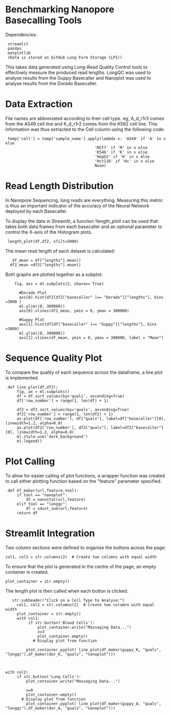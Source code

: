 # Benchmarking Nanopore Basecalling Tools
Dependencies:

     streamlit
     pandas
     matplotlib
     (Data is stored on GitHub Long Form Storage (LFS))

This takes data generated using Long-Read Quality Control tools to effectively measure the produced read lengths. LongQC was used to analyse results from the Guppy Basecaller and Nanoplot was used to analyse results from the Dorado Basecaller. 

# Data Extraction
File names are abbreviated according to their cell type. eg, A_d_r1r3 comes from the A549 cell line and K_d_r1r2 comes from the K562 cell line. This information was thus extracted to the Cell column using the following code:

     temp['cell'] = temp['sample_name'].apply(lambda x: 'A549' if 'A' in x else
                                           'MCF7' if 'M' in x else
                                           'K546' if 'K' in x else
                                           'HepG2' if 'H' in x else
                                           'Hct116' if 'Hc' in x else
                                           None)
            
 # Read Length Distribution 
 In Nanopore Sequencing, long reads are everything. Measuring this metric is thus an important indicator of the accuracy of the Neural Network deployed by each Basecaller. 

 To display the data in Streamlit, a function !length_plot! can be used that takes both data frames from each basecaller and an optional parameter to control the X-axis of the Histogram plots. 
     
     length_plot(df,df2, xfilt=5000)
     
 The mean read length of each dataset is calculated:
 
       df_mean = df["lengths"].mean()
      df2_mean =df2["lengths"].mean()

Both graphs are plotted together as a subplot:
       
        fig, axs = ml.subplots(2, sharex= True)
        
          #Dorado Plot
          axs[0].hist(df2[df2["basecaller" ]== "Dorado"]["lengths"], bins =3000 )
          ml.ylim((0, 300000))
          axs[0].vlines(df2_mean, ymin = 0, ymax = 300000)
          
          #Guppy Plot
          axs[1].hist(df[df["basecaller" ]== "Guppy"]["lengths"], bins =3000)
          ml.ylim((0, 300000))
          axs[1].vlines(df_mean, ymin = 0, ymax = 300000, label = "Mean")


# Sequence Quality Plot 
To compare the quality of each sequence across the dataframe, a line plot is implemented. 
     
     def line_plot(df,df2):
         fig, ax = ml.subplots()
         df = df.sort_values(by='quals', ascending=True)
         df['row_number'] = range(1, len(df) + 1)
        
         df2 = df2.sort_values(by='quals', ascending=True)
         df2['row_number'] = range(1, len(df2) + 1)
         ax.plot(df['row_number'], df["quals"], label=df["basecaller"][0], linewidth=1.2, alpha=0.8)
         ax.plot(df2['row_number'], df2["quals"], label=df2["basecaller"][0], linewidth=1.2, alpha=0.8)
         ml.style.use('dark_background')
         ml.legend()

# Plot Calling 

To allow for easier calling of plot functions, a wrapper function was created to call either plotting function based on the "feature" parameter specified. 

     def df_maker(url,feature,tool):
         if tool == "nanoplot":
             df = nanostat(url,feature)
         elif tool == "longqc":
             df = sdust_sum(url,feature)
         return df

# Streamlit Integration

Two column sections were defined to organise the buttons across the page:
  
    col1, col2 = str.columns(2)  # Create two columns with equal width

To ensure that the plot is generated in the centre of the page, an empty container is created. 

    plot_container = str.empty()
    
The length plot is then called when each button is clicked. 

       str.subheader("Click on a Cell Type to Analyse:")
         col1, col2 = str.columns(2)  # Create two columns with equal width
         plot_container = str.empty()
         with col1:
              if str.button('Blood Cells'):
                  plot_container.write("Massaging Data...")
                  x=3
                  plot_container.empty()
                # Display plot from function
                  
             plot_container.pyplot( line_plot(df_maker(guppy_K, "quals", "longqc"),df_maker(dor_K, "quals", "nanoplot")))
                
            
       
    with col2:
         if str.button('Lung Cells'):
             plot_container.write("Massaging Data...")
            
             x=0
             plot_container.empty()
           # Display plot from function
             plot_container.pyplot( line_plot(df_maker(guppy_A, "quals", "longqc"),df_maker(dor_A, "quals", "nanoplot")))

               
              
        

         

 

